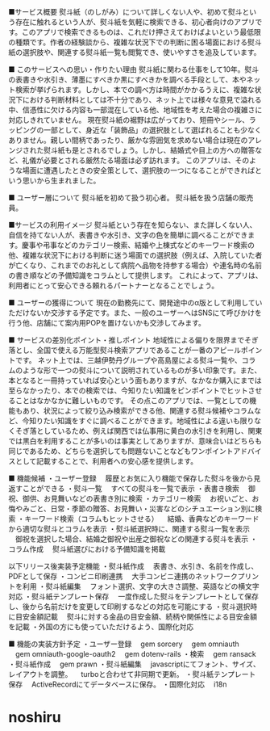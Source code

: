 ■サービス概要
熨斗紙（のしがみ）について詳しくない人や、初めて熨斗という存在に触れるという人が、熨斗紙を気軽に検索できる、初心者向けのアプリです。このアプリで検索できるものは、これだけ押さえておけばよいという最低限の種類です。作者の経験談から、複雑な状況下での判断に困る場面における熨斗紙の選択肢や、関連する熨斗紙一覧も閲覧でき、使いやすさを追及しています。

■ このサービスへの思い・作りたい理由
熨斗紙に関わる仕事をして10年。熨斗の表書きや水引き、薄墨にすべきか黒にすべきかを調べる手段として、本やネット検索が挙げられます。しかし、本での調べ方は時間がかかるうえに、複雑な状況下における判断材料としては不十分であり、ネット上では様々な意見で溢れる中、信憑性に欠ける内容も一部混在している他、地域性を考えた場合の複雑さに対応しきれていません。
現在熨斗紙の裾野は広がっており、短冊やシール、ラッピングの一部として、身近な「装飾品」の選択肢として選ばれることも少なくありません。親しい間柄であったり、厳かな雰囲気を求めない場合は現在のアレンジされた熨斗紙も是とされるでしょう。しかし、結婚式や目上の方への贈答など、礼儀が必要とされる厳然たる場面は必ず訪れます。
このアプリは、そのような場面に遭遇したときの安全策として、選択肢の一つになることができればという思いから生まれました。

■ ユーザー層について
熨斗紙を初めて扱う初心者。
熨斗紙を扱う店舗の販売員。

■サービスの利用イメージ
熨斗紙という存在を知らない、また詳しくない人、自信を持てない人が、表書きや水引き、文字の色を簡単に調べることができます。慶事や弔事などのカテゴリー検索、結婚や上棟式などのキーワード検索の他、複雑な状況下における判断に迷う場面での選択肢（例えば、入院していた者が亡くなり、これまでのお礼として病院へ品物を持参する場合）や連名時の名前の書き順などの予備知識をコラムとして提供します。
これによって、アプリは、利用者にとって安心できる頼れるパートナーとなることでしょう。

■ ユーザーの獲得について
現在の勤務先にて、開発途中のα版として利用していただけないか交渉する予定です。また、一般のユーザーへはSNSにて呼びかけを行う他、店舗にて案内用POPを置けないかも交渉してみます。

■ サービスの差別化ポイント・推しポイント
地域性による偏りを限界までそぎ落とし、全国で使える万能型熨斗検索アプリであることが一番のアピールポイントです。
ネット上では、三越伊勢丹グループや高島屋による熨斗一覧や、コラムのような形で一つの熨斗について説明されているものが多い印象です。また、本となると一冊持っていれば安心という面もありますが、なかなか購入にまでは至らなかったり、本での検索では、今知りたい知識をピンポイントでヒットさせることはなかなかに難しいものです。
その点このアプリでは、一覧としての機能もあり、状況によって絞り込み検索ができる他、関連する熨斗候補やコラムなど、今知りたい知識をすぐに調べることができます。地域性による違いも限りなくそぎ落としているため、例えば関西では仏事用に黄白の水引きを利用し、関東では黒白を利用することが多いのは事実としてありますが、意味合いはどちらも同じであるため、どちらを選択しても問題ないことなどもワンポイントアドバイスとして記載することで、利用者への安心感を提供します。

■ 機能候補
・ユーザー登録
　履歴とお気に入り機能で保存した熨斗を後から見返すことができる
・熨斗一覧
　すべての熨斗を一覧で表示
・表書き検索
　御祝、御供、お見舞いなどの表書き別に検索
・カテゴリー検索
　お祝いごと、お悔やみごと、日常・季節の贈答、お見舞い・災害などのシチュエーション別に検索
・キーワード検索（コラムもヒットさせる）
　結婚、香典などのキーワードから適切な熨斗とコラムを表示
・熨斗紙選択時に、関連する熨斗一覧を表示
　御祝を選択した場合、結婚之御祝や出産之御祝などの関連する熨斗を表示
・コラム作成
　熨斗紙選びにおける予備知識を掲載

以下リリース後実装予定機能
・熨斗紙作成
　表書き、水引き、名前を作成し、PDFとして保存
・コンビニ印刷連携
　大手コンビニ連携のネットワークプリントを利用
・熨斗紙編集
　フォント選択、文字の大きさ調整、英語などの横文字対応
・熨斗紙テンプレート保存
　一度作成した熨斗をテンプレートとして保存し、後から名前だけを変更して印刷するなどの対応を可能にする
・熨斗選択時に目安金額記載
　熨斗に対する金品の目安金額、続柄や関係性による目安金額を記載
・外国の方にも使っていただけるよう、国際化対応

■ 機能の実装方針予定
・ユーザー登録
　gem sorcery
　gem omniauth
　gem omniauth-google-oauth2
　gem dotenv-rails
・検索
　gem ransack
・熨斗紙作成
　gem prawn
・熨斗紙編集
　javascriptにてフォント、サイズ、レイアウトを調整。
　turboと合わせて非同期で更新。
・熨斗紙テンプレート保存
　ActiveRecordにてデータベースに保存。
・国際化対応
　i18n
# noshiru
